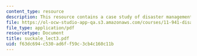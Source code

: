```yaml
---
content_type: resource
description: This resource contains a case study of disaster management in vanuatu.
file: https://ol-ocw-studio-app-qa.s3.amazonaws.com/courses/11-941-disaster-vulnerability-and-resilience-spring-2005/f63dc694c530ad6ff59c3cb4c160c11b_suckale_lect3.pdf
file_type: application/pdf
resourcetype: Document
title: suckale_lect3.pdf
uid: f63dc694-c530-ad6f-f59c-3cb4c160c11b
---
```

